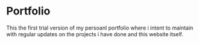 # Portfolio
This the first trial version of my persoanl portfolio where i intent to maintain with regular updates on the projects i have done and this website itself.
